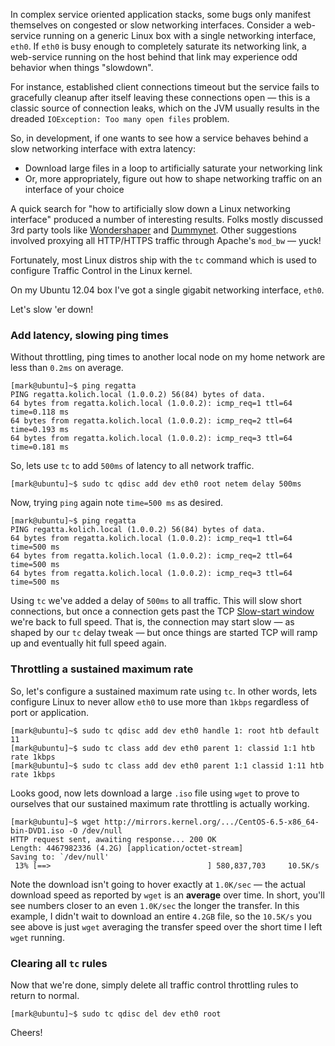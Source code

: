 In complex service oriented application stacks, some bugs only manifest themselves on congested or slow networking interfaces.  Consider a web-service running on a generic Linux box with a single networking interface, `eth0`.  If `eth0` is busy enough to completely saturate its networking link, a web-service running on the host behind that link may experience odd behavior when things "slowdown".

For instance, established client connections timeout but the service fails to gracefully cleanup after itself leaving these connections open &mdash; this is a classic source of connection leaks, which on the JVM usually results in the dreaded `IOException: Too many open files` problem.

So, in development, if one wants to see how a service behaves behind a slow networking interface with extra latency:

* Download large files in a loop to artificially saturate your networking link
* Or, more appropriately, figure out how to shape networking traffic on an interface of your choice 

A quick search for "how to artificially slow down a Linux networking interface" produced a number of interesting results.  Folks mostly discussed 3rd party tools like [Wondershaper](http://lartc.org/wondershaper/) and [Dummynet](http://info.iet.unipi.it/~luigi/dummynet/).  Other suggestions involved proxying all HTTP/HTTPS traffic through Apache's `mod_bw` &mdash; yuck! 

Fortunately, most Linux distros ship with the `tc` command which is used to configure Traffic Control in the Linux kernel.

On my Ubuntu 12.04 box I've got a single gigabit networking interface, `eth0`.

Let's slow 'er down!

### Add latency, slowing ping times

Without throttling, ping times to another local node on my home network are less than `0.2ms` on average.

```
[mark@ubuntu]~$ ping regatta
PING regatta.kolich.local (1.0.0.2) 56(84) bytes of data.
64 bytes from regatta.kolich.local (1.0.0.2): icmp_req=1 ttl=64 time=0.118 ms
64 bytes from regatta.kolich.local (1.0.0.2): icmp_req=2 ttl=64 time=0.193 ms
64 bytes from regatta.kolich.local (1.0.0.2): icmp_req=3 ttl=64 time=0.181 ms
```

So, lets use `tc` to add `500ms` of latency to all network traffic.

```
[mark@ubuntu]~$ sudo tc qdisc add dev eth0 root netem delay 500ms
```

Now, trying `ping` again note `time=500 ms` as desired.

```
[mark@ubuntu]~$ ping regatta
PING regatta.kolich.local (1.0.0.2) 56(84) bytes of data.
64 bytes from regatta.kolich.local (1.0.0.2): icmp_req=1 ttl=64 time=500 ms
64 bytes from regatta.kolich.local (1.0.0.2): icmp_req=2 ttl=64 time=500 ms
64 bytes from regatta.kolich.local (1.0.0.2): icmp_req=3 ttl=64 time=500 ms
```

Using `tc` we've added a delay of `500ms` to all traffic.  This will slow short connections, but once a connection gets past the TCP [Slow-start window](http://en.wikipedia.org/wiki/Slow-start) we're back to full speed.  That is, the connection may start slow &mdash; as shaped by our `tc` delay tweak &mdash; but once things are started TCP will ramp up and eventually hit full speed again.  

### Throttling a sustained maximum rate

So, let's configure a sustained maximum rate using `tc`.  In other words, lets configure Linux to never allow `eth0` to use more than `1kbps` regardless of port or application.

```
[mark@ubuntu]~$ sudo tc qdisc add dev eth0 handle 1: root htb default 11
[mark@ubuntu]~$ sudo tc class add dev eth0 parent 1: classid 1:1 htb rate 1kbps
[mark@ubuntu]~$ sudo tc class add dev eth0 parent 1:1 classid 1:11 htb rate 1kbps
```

Looks good, now lets download a large `.iso` file using `wget` to prove to ourselves that our sustained maximum rate throttling is actually working. 

```
[mark@ubuntu]~$ wget http://mirrors.kernel.org/.../CentOS-6.5-x86_64-bin-DVD1.iso -O /dev/null
HTTP request sent, awaiting response... 200 OK
Length: 4467982336 (4.2G) [application/octet-stream]
Saving to: `/dev/null'
 13% [==>                                   ] 580,837,703     10.5K/s
```

Note the download isn't going to hover exactly at `1.0K/sec` &mdash; the actual download speed as reported by `wget` is an **average** over time.  In short, you'll see numbers closer to an even `1.0K/sec` the longer the transfer.  In this example, I didn't wait to download an entire `4.2GB` file, so the `10.5K/s` you see above is just `wget` averaging the transfer speed over the short time I left `wget` running.

### Clearing all `tc` rules

Now that we're done, simply delete all traffic control throttling rules to return to normal.

```
[mark@ubuntu]~$ sudo tc qdisc del dev eth0 root
```

Cheers!

<!--- tags: linux -->